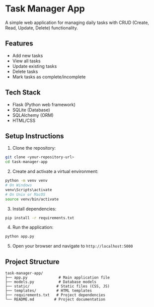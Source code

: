 # Task Manager App

A simple web application for managing daily tasks with CRUD (Create, Read, Update, Delete) functionality.

## Features
- Add new tasks
- View all tasks
- Update existing tasks
- Delete tasks
- Mark tasks as complete/incomplete

## Tech Stack
- Flask (Python web framework)
- SQLite (Database)
- SQLAlchemy (ORM)
- HTML/CSS

## Setup Instructions

1. Clone the repository:
```bash
git clone <your-repository-url>
cd task-manager-app
```

2. Create and activate a virtual environment:
```bash
python -m venv venv
# On Windows
venv\Scripts\activate
# On Unix or MacOS
source venv/bin/activate
```

3. Install dependencies:
```bash
pip install -r requirements.txt
```

4. Run the application:
```bash
python app.py
```

5. Open your browser and navigate to `http://localhost:5000`

## Project Structure
```
task-manager-app/
├── app.py              # Main application file
├── models.py           # Database models
├── static/            # Static files (CSS, JS)
├── templates/         # HTML templates
├── requirements.txt   # Project dependencies
└── README.md         # Project documentation
```
